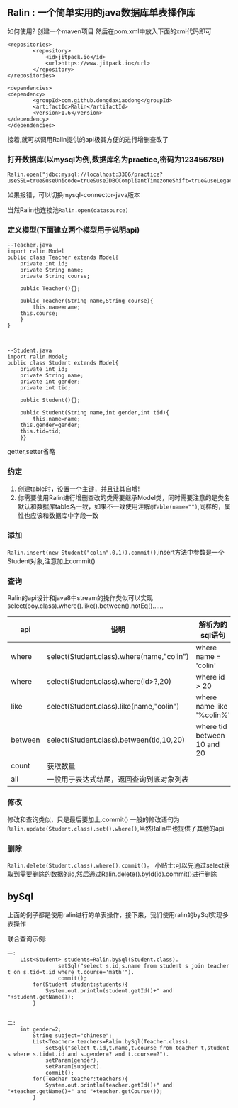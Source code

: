 ## Ralin : 一个简单实用的java数据库单表操作库

如何使用? 创建一个maven项目 然后在pom.xml中放入下面的xml代码即可

```
<repositories>
		<repository>
		    <id>jitpack.io</id>
		    <url>https://www.jitpack.io</url>
		</repository>
</repositories>

<dependencies>
<dependency>
	    <groupId>com.github.dongdaxiaodong</groupId>
	    <artifactId>Ralin</artifactId>
	    <version>1.6</version>
</dependency>
</dependencies>

```

接着,就可以调用Ralin提供的api极其方便的进行增删查改了

### 打开数据库(以mysql为例,数据库名为practice,密码为123456789)
```
Ralin.open("jdbc:mysql://localhost:3306/practice?useSSL=true&useUnicode=true&useJDBCCompliantTimezoneShift=true&useLegacyDatetimeCode=false&serverTimezone=UTC","root","123456789");
```
如果报错，可以切换mysql-connector-java版本

当然Ralin也连接池`Ralin.open(datasource)`

### 定义模型(下面建立两个模型用于说明api)

```
--Teacher.java
import ralin.Model
public class Teacher extends Model{
    private int id;
    private String name;
    private String course;
    
    public Teacher(){};
    
    public Teacher(String name,String course){
    	this.name=name;
	this.course;
    }
}



--Student.java
import ralin.Model;
public class Student extends Model{
    private int id;
    private String name;
    private int gender;
    private int tid;
    
    public Student(){};

    public Student(String name,int gender,int tid){
        this.name=name;
	this.gender=gender;
	this.tid=tid;
    }}
```
getter,setter省略

### 约定
1. 创建table时，设置一个主键，并且让其自增!
2. 你需要使用Ralin进行增删查改的类需要继承Model类，同时需要注意的是类名默认和数据库table名一致，如果不一致使用注解`@Table(name="")`,同样的，属性也应该和数据库中字段一致

### 添加
`Ralin.insert(new Student("colin",0,1)).commit()`,insert方法中参数是一个Student对象,注意加上commit()
 


### 查询

Ralin的api设计和java8中stream的操作类似可以实现select(boy.class).where().like().between().notEq()......


| api | 说明 | 解析为的sql语句 |
| ------ | ------ | ------ |
| where | select(Student.class).where(name,"colin") | where name = 'colin' |
| where | select(Student.class).where(id>?,20) | where id > 20 |
| like | select(Student.class).like(name,"colin") | where name like '%colin%' |
| between | select(Student.class).between(tid,10,20) |  where tid between 10 and 20 |
| count | 获取数量 |  |
| all | 一般用于表达式结尾，返回查询到底对象列表 |  |,还有很多api如`in`,`isNull`,`isNotNull`,`notEq`等等

### 修改
修改和查询类似，只是最后要加上.commit()
一般的修改语句为`Ralin.update(Student.class).set().where()`,当然Ralin中也提供了其他的api

### 删除
`Ralin.delete(Student.class).where().commit()`。
小贴士:可以先通过select获取到需要删除的数据的id,然后通过Ralin.delete().byId(id).commit()进行删除

## bySql
上面的例子都是使用ralin进行的单表操作，接下来，我们使用ralin的bySql实现多表操作

联合查询示例:
```
一:
	List<Student> students=Ralin.bySql(Student.class).
                setSql("select s.id,s.name from student s join teacher t on s.tid=t.id where t.course='math'").
                commit();
        for(Student student:students){
            System.out.println(student.getId()+" and "+student.getName());
        }
	
	
二:
 	int gender=2;
        String subject="chinese";
        List<Teacher> teachers=Ralin.bySql(Teacher.class).
            setSql("select t.id,t.name,t.course from teacher t,student s where s.tid=t.id and s.gender=? and t.course=?").
            setParam(gender).
            setParam(subject).
            commit();
        for(Teacher teacher:teachers){
            System.out.println(teacher.getId()+" and "+teacher.getName()+" and "+teacher.getCourse());
        }	
```
